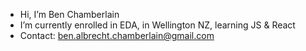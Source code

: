 - Hi, I’m Ben Chamberlain
- I’m currently enrolled in EDA, in Wellington NZ, learning JS & React
- Contact: ben.albrecht.chamberlain@gmail.com
